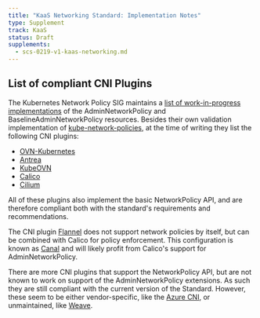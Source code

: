 ```yaml
---
title: "KaaS Networking Standard: Implementation Notes"
type: Supplement
track: KaaS
status: Draft
supplements:
  - scs-0219-v1-kaas-networking.md
---
```

## List of compliant CNI Plugins

The Kubernetes Network Policy SIG maintains a [list of work-in-progress implementations](https://network-policy-api.sigs.k8s.io/implementations/) of the AdminNetworkPolicy and BaselineAdminNetworkPolicy resources.
Besides their own validation implementation of [kube-network-policies](https://github.com/kubernetes-sigs/kube-network-policies), at the time of writing they list the following CNI plugins:

- [OVN-Kubernetes](https://github.com/ovn-org/ovn-kubernetes/)
- [Antrea](https://github.com/antrea-io/antrea/)
- [KubeOVN](https://github.com/kubeovn/kube-ovn)
- [Calico](https://github.com/projectcalico/calico)
- [Cilium](https://github.com/cilium/cilium)

All of these plugins also implement the basic NetworkPolicy API, and are therefore compliant both with the standard's requirements and recommendations.

The CNI plugin [Flannel](https://github.com/flannel-io/flannel) does not support network policies by itself, but can be combined with Calico for policy enforcement.
This configuration is known as [Canal](https://docs.tigera.io/calico/latest/getting-started/kubernetes/flannel/install-for-flannel) and will likely profit from Calico's support for AdminNetworkPolicy.

There are more CNI plugins that support the NetworkPolicy API, but are not known to work on support of the AdminNetworkPolicy extensions.
As such they are still compliant with the current version of the Standard.
However, these seem to be either vendor-specific, like the [Azure CNI](https://learn.microsoft.com/de-de/azure/aks/configure-azure-cni), or unmaintained, like [Weave](https://github.com/weaveworks/weave).
